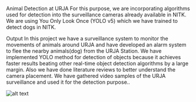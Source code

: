 Animal Detection at URJA For this purpose, we are incorporating algorithms used
for detection into the surveillance cameras already available in NITK. We are using
You Only Look Once (YOLO v5) which we have trained to detect dogs in NITK.

Output
In this project we have a surveillance system to monitor the movements of animals
around URJA and have developed an alarm system to flee the nearby animals(dog)
from the URJA Station. We have implemented YOLO method for detection of objects
because it achieves faster results beating other real-time object detection algorithms
by a large margin. Also we have done literature reviews to better understand the
camera placement. We have gathered video samples of the URJA surveillance and
used it for the detection purpose..

![alt text](https://github.com/gautamgoku/Yolov5-with-alarm-system/blob/master/image.jpg?raw=true)
